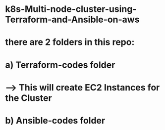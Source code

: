 # k8s-Multi-node-cluster-using-Terraform-and-Ansible-on-aws
# there are 2 folders in this repo: 
# a) Terraform-codes folder
# --> This will create EC2 Instances for the Cluster
# b) Ansible-codes folder
